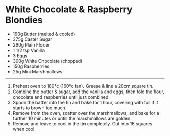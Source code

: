 # White Chocolate & Raspberry Blondies

- 190g Butter (melted & cooled)
- 375g Caster Sugar
- 260g Plain Flouer
- 1 1/2 tsp Vanilla
- 3 Eggs
- 300g White Chocolate (chopped)
- 150g Raspberries
- 25g Mini Marshmallows
---
1. Preheat oven to 180°c (160°c fan). Greese & line a 20cm square tin.
2. Combine the butter & sugar, add the vanilla and eggs, then fold the flour, chocolate and raspberries until just combined.
3. Spoon the batter into the tin and bake for 1 hour, covering with foil if it starts to brown too much.
4. Remove from the oven, scatter over the marshmallows, and bake for a further 10 minutes or untill the marshmallows are golden.
5. Remove and leave to cool in the tin completely. Cut into 16 squares when cool
